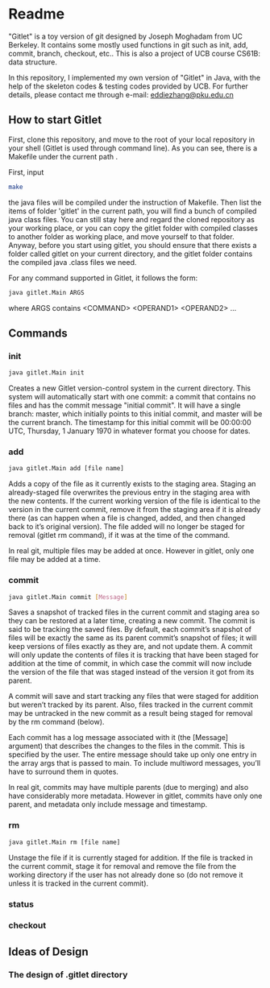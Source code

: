 # Readme

"Gitlet" is a toy version of git designed by Joseph Moghadam from UC Berkeley. It contains some mostly used functions in git
such as init, add, commit, branch, checkout, etc.. This is also a project of UCB course CS61B: data structure. 

In this repository, I implemented my own version of "Gitlet" in Java, with the help of the skeleton codes & testing codes provided by UCB. 
For further details, please contact me through e-mail: eddiezhang@pku.edu.cn


## How to start Gitlet

First, clone this repository, and move to the root of your local repository in your shell (Gitlet is used through command line).
As you can see, there is a Makefile under the current path . 

First, input
```bash
make
```
the java files 
will be compiled under the instruction of Makefile. Then list the items of folder 'gitlet' in the current path, you will find a bunch of compiled java class files.
You can still stay here and regard the cloned repository as your working place, or you can copy the gitlet folder with compiled classes to 
another folder as working place, and move yourself to that folder. Anyway, before you start using gitlet, you should ensure
that there exists a folder called gitlet on your current directory, and the gitlet folder contains the compiled java .class files we need.

For any command supported in Gitlet, it follows the form:
```bash
java gitlet.Main ARGS  
```
where ARGS contains &lt;COMMAND&gt; &lt;OPERAND1&gt; &lt;OPERAND2&gt; ...


## Commands

### init


```bash
java gitlet.Main init
```

Creates a new Gitlet version-control system in the current directory. 
This system will automatically start with one commit: a commit that contains no files 
and has the commit message "initial commit". 
It will have a single branch: master, which initially points to this initial commit, 
and master will be the current branch. The timestamp for this initial commit will be 00:00:00 UTC,
Thursday, 1 January 1970 in whatever format you choose for dates. 


### add

```bash
java gitlet.Main add [file name]
```
Adds a copy of the file as it currently exists to the staging area. 
Staging an already-staged file overwrites the previous entry in the staging area with the new contents. 
If the current working version of the file is identical to the version in the current commit, remove it from the staging area if it is already there (as can happen when a file is changed, added, and then changed back to it’s original version). 
The file added will no longer be staged for removal (gitlet rm command), if it was at the time of the command.

In real git, multiple files may be added at once. However in gitlet, only one file may be added at a time.

### commit

```bash
java gitlet.Main commit [Message]
```

Saves a snapshot of tracked files in the current commit and staging area so they can be restored at a later time, 
creating a new commit. The commit is said to be tracking the saved files. 
By default, each commit’s snapshot of files will be exactly the same as its parent commit’s snapshot of files; 
it will keep versions of files exactly as they are, and not update them. A commit will only update the contents of files 
it is tracking that have been staged for addition at the time of commit, 
in which case the commit will now include the version of the file that was staged instead of the version it got from its parent. 

A commit will save and start tracking any files that were staged for addition but weren’t tracked by its parent. 
Also, files tracked in the current commit may be untracked in the new commit as a result being staged for removal by the rm command (below).

Each commit has a log message associated with it (the [Message] argument) 
that describes the changes to the files in the commit. This is specified by the user. 
The entire message should take up only one entry in the array args that is passed to main. 
To include multiword messages, you’ll have to surround them in quotes.



In real git, commits may have multiple parents (due to merging) and also have considerably more metadata. However in gitlet,
commits have only one parent, and metadata only include message and timestamp.


### rm

```bash
java gitlet.Main rm [file name]
```
Unstage the file if it is currently staged for addition. 
If the file is tracked in the current commit, stage it for removal and remove the file from the working directory 
if the user has not already done so (do not remove it unless it is tracked in the current commit).

### status

### checkout

## Ideas of Design

### The design of .gitlet directory

<!--- Maybe I should mention the beautiful graph in the spec, and explain the data structure --->
